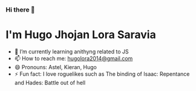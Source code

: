 ### Hi there 👋
<link rel="stylesheet" href="./styles.css"> 

<h1 class="name"> I'm Hugo Jhojan Lora Saravia </h1>

- 🌱 I’m currently learning anithyng related to JS
- 📫 How to reach me: hugolora2014@gmail.com
- 😄 Pronouns: Astel, Kieran, Hugo
- ⚡ Fun fact: I love roguelikes such as The binding of Isaac: Repentance and Hades: Battle out of hell

<!--
**Astel98/Astel98** is a ✨ _special_ ✨ repository because its `README.md` (this file) appears on your GitHub profile.

Here are some ideas to get you started:

- 🔭 I’m currently working on ...
- 🌱 I’m currently learning ...
- 👯 I’m looking to collaborate on ...
- 🤔 I’m looking for help with ...
- 💬 Ask me about ...
- 📫 How to reach me: ...
- 😄 Pronouns: ...
- ⚡ Fun fact: ...
-->
